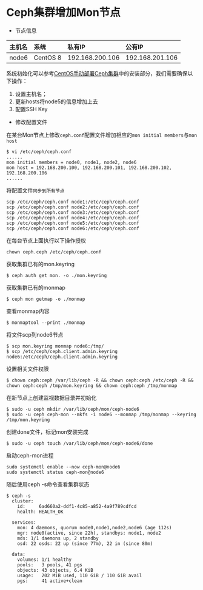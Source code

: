 # Ceph集群增加Mon节点

- 节点信息

|主机名|系统|私有IP|公有IP|
|:--|:--|:--|:--|
|node6|CentOS 8|192.168.200.106|192.168.201.106|

系统初始化可以参考[CentOS手动部署Ceph集群](https://ansheng.me/centos-manual-deployment-of-ceph-cluster/)中的安装部分，我们需要确保以下操作：

1. 设置主机名；
2. 更新hosts将node5的信息增加上去
3. 配置SSH Key
- 修改配置文件

在某台Mon节点上修改`ceph.conf`配置文件增加相应的`mon initial members`与`mon host`

```
$ vi /etc/ceph/ceph.conf
......
mon initial members = node0, node1, node2, node6
mon host = 192.168.200.100, 192.168.200.101, 192.168.200.102, 192.168.200.106
......

```

将配置文件`同步到所有节点`

```
scp /etc/ceph/ceph.conf node1:/etc/ceph/ceph.conf
scp /etc/ceph/ceph.conf node2:/etc/ceph/ceph.conf
scp /etc/ceph/ceph.conf node3:/etc/ceph/ceph.conf
scp /etc/ceph/ceph.conf node4:/etc/ceph/ceph.conf
scp /etc/ceph/ceph.conf node5:/etc/ceph/ceph.conf
scp /etc/ceph/ceph.conf node6:/etc/ceph/ceph.conf

```

在每台节点上面执行以下操作授权

```
chown ceph.ceph /etc/ceph/ceph.conf

```

获取集群已有的mon.keyring

```
$ ceph auth get mon. -o ./mon.keyring

```

获取集群已有的monmap

```
$ ceph mon getmap -o ./monmap

```

查看monmap内容

```
$ monmaptool --print ./monmap

```

将文件scp到node6节点

```
$ scp mon.keyring monmap node6:/tmp/
$ scp /etc/ceph/ceph.client.admin.keyring node6:/etc/ceph/ceph.client.admin.keyring

```

设置相关文件权限

```
$ chown ceph:ceph /var/lib/ceph -R && chown ceph:ceph /etc/ceph -R && chown ceph:ceph /tmp/mon.keyring && chown ceph:ceph /tmp/monmap

```

在新节点上创建监视数据目录并初始化

```
$ sudo -u ceph mkdir /var/lib/ceph/mon/ceph-node6
$ sudo -u ceph ceph-mon --mkfs -i node6 --monmap /tmp/monmap --keyring /tmp/mon.keyring

```

创建done文件，标记mon安装完成

```
$ sudo -u ceph touch /var/lib/ceph/mon/ceph-node6/done

```

启动ceph-mon进程

```
sudo systemctl enable --now ceph-mon@node6
sudo systemctl status ceph-mon@node6

```

随后使用ceph -s命令查看集群状态

```
$ ceph -s
  cluster:
    id:     6ad660a2-ddf1-4c85-a852-4a9f789cdfcd
    health: HEALTH_OK

  services:
    mon: 4 daemons, quorum node0,node1,node2,node6 (age 112s)
    mgr: node0(active, since 22h), standbys: node1, node2
    mds: 1/1 daemons up, 2 standby
    osd: 22 osds: 22 up (since 77m), 22 in (since 80m)

  data:
    volumes: 1/1 healthy
    pools:   3 pools, 41 pgs
    objects: 43 objects, 6.4 KiB
    usage:   202 MiB used, 110 GiB / 110 GiB avail
    pgs:     41 active+clean

```